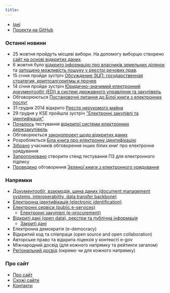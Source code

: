 ```yaml
---
title: 
---
```

* [Ідеї](ideas/ideas.html)
* [Проекти на GitHub](ideas/projects.html)

### Останні новини

* 25 жовтня пройдуть місцеві вибори. На допомогу виборцю створено [сайт на основі відкритих даних](http://e-gov.com.ua/vote2015/).
* 6 жовтня було [відкрито інформацію про власників земельних ділянок](www.pravda.com.ua/columns/2015/10/8/7084060/) та [запущено можливість пошуку у реєстрі речових прав](www.pravda.com.ua/columns/2015/10/15/7084932/).
* 15 січня пройде зустріч [Обсуждение ЭЦП: государственная стратегия, криптоалгоритмы и прочее](https://www.facebook.com/events/314477902075336)
* 14 січня пройде зустріч [Юридично-значимий електронний документообіг (EDI) в системі державного управління та закупівель](https://www.facebook.com/events/1539913236260267/)
* Обговорюються [Постановочні питання до Білої книги з електронних послуг](https://docs.google.com/document/d/1Fqu-t3rIqr0hundOJMDlC9kffoIQLQhZtnG7Vzt-L4E/edit)
* 31 грудня 2014 відкрито [Реєстр нерухомого майна](http://kap.minjust.gov.ua/)
* 29 грудня у KSE пройшла зустріч ["Електронні закупівлі та ідентифікація"](https://www.facebook.com/events/820420791348993/).
* [Почалось](http://ppr.org.ua/23-grudnya-rozpochalos-testuvannya-sistemi-elektronnih-derzhzakupivel/) тестування [відкритої системи електронних держзакупівель](https://github.com/openprocurement)
* Обговорюється [законопроект щодо відкритих даних](http://etransformation.org.ua/2014/12/23/464/)
* Розробляється [Біла книга про електронну ідентифікацію](https://docs.google.com/document/d/1fB2gfz3iMuv8fvF07fFuOf8LlNK4ZaFu0u8BIdUU24Q/edit)
* [Зібрано](https://www.facebook.com/eGovernanceUkraine/posts/790685364318068) учасників обговорення інших білих книг про електронне урядування
* [Запропоновано](https://www.facebook.com/photo.php?fbid=761354877276166) створити стенд тестування ПЗ для електронного підпису
* [Проведено](http://e-zakon.org/greenbook/#schedule) обговорення [Зеленої книги з електронного урядування](http://e-gov.com.ua/green-book)

### Напрямки

* [Документообіг, взаємодія, шина даних (document management systems, interoperability, data transfer backbone)](edi.html)
* [Електронна ідентифікація (electronic identification)](e-identification.html)
* [Електронні сервіси (public e-services)](e-services.html)
  * [Електронні закупівлі (e-procurement)](e-procurement.html)
* [Відкриті дані (open data), реєстри та публічна інформація](open-data.html)
  * [Закриті дані](closed-data.html)
* Електронна демократія (e-democracy)
* Відкритий код та співпраця (open source and open collaboration)
* Авторське право та відкрита ліцензія у контексті e-gov
* Міжнародний досвід (для кожного напрямку та рейтинги загалом)
* [Регіональний досвід](municipal.html) (окремо чи для кожного напрямку)

### Про сайт

* [Про сайт](about/about.html)
* [Схожі сайти](about/links.html)
* [Контакти](about/contacts.html)
